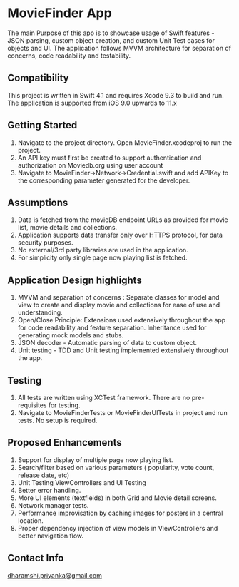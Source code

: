 # MovieFinder App

The main Purpose of this app is to showcase usage of Swift features - JSON parsing, custom object creation, and custom Unit Test cases for objects and UI.
The application follows MVVM architecture for separation of concerns, code readability and testability.

## Compatibility
This project is written in Swift 4.1 and requires Xcode 9.3 to build and run. The application is supported from iOS 9.0 upwards to 11.x

## Getting Started
1. Navigate to the project directory. Open MovieFinder.xcodeproj to run the project.
2. An API key must first be created to support authentication and authorization on Moviedb.org using user account
3. Navigate to MovieFinder->Network->Credential.swift and add APIKey to the corresponding parameter generated for the developer.

## Assumptions
1. Data is fetched from the movieDB endpoint URLs as provided for movie list, movie details and collections.
2. Application supports data transfer only over HTTPS protocol, for data security purposes.
3. No external/3rd party libraries are used in the application.
4. For simplicity only single page now playing list is fetched. 

## Application Design highlights
1. MVVM and separation of concerns : Separate classes for model and view to create and display movie and collections for ease of use and understanding.
2. Open/Close Principle: Extensions used extensively throughout the app for code readability and feature separation. Inheritance used for generating mock models and stubs.
3. JSON decoder - Automatic parsing of data to custom object.
4. Unit testing - TDD and Unit testing implemented extensively throughout the app.

## Testing
1. All tests are written using XCTest framework. There are no pre-requisites for testing.
2. Navigate to MovieFinderTests or MovieFinderUITests in project and run tests. No setup is required.

## Proposed Enhancements
1. Support for display of multiple page now playing list.
2. Search/filter based on various parameters ( popularity, vote count, release date, etc)
3. Unit Testing ViewControllers and UI Testing
4. Better error handling.
5. More UI elements (textfields) in both Grid and Movie detail screens.
6. Network manager tests.
7. Performance improvisation by caching images for posters in a central location.
8. Proper dependency injection of view models in ViewControllers and better navigation flow.

## Contact Info
dharamshi.priyanka@gmail.com



